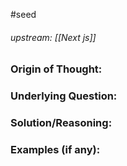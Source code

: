 #seed 
###### upstream: [[Next js]]

### Origin of Thought:


### Underlying Question: 


### Solution/Reasoning: 


### Examples (if any): 


